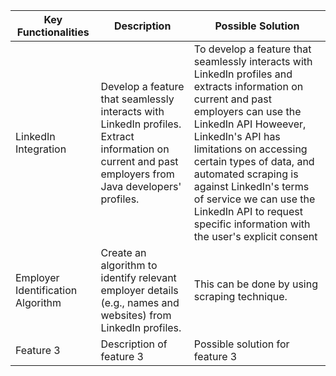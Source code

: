 | Key Functionalities | Description           | Possible Solution           |
| ------------------- | --------------------- | ---------------------------- |
| LinkedIn Integration        | Develop a feature that seamlessly interacts with LinkedIn profiles. Extract information on current and past employers from Java developers' profiles. |To develop a feature that seamlessly interacts with LinkedIn profiles and extracts information on current and past employers  can use the LinkedIn API Howeever, LinkedIn's API has limitations on accessing certain types of data, and automated scraping is against LinkedIn's terms of service  we can use the LinkedIn API to request specific information with the user's explicit consent |
| Employer Identification Algorithm         | Create an algorithm to identify relevant employer details (e.g., names and websites) from LinkedIn profiles. | This can be done by using scraping technique. |
| Feature 3           | Description of feature 3 | Possible solution for feature 3 |

  

